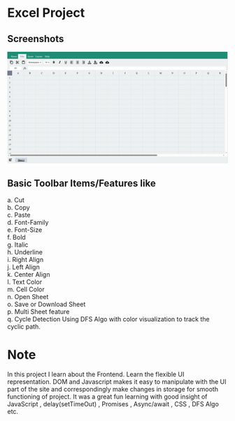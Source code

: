 # Excel Project

## Screenshots
![public/Screenshot_1.jpg](https://github.com/Riyaansh-Mittal/Excel/blob/main/public/Screenshot_1.jpg)

## Basic Toolbar Items/Features like   
  a. Cut  
  b. Copy   
  c. Paste  
  d. Font-Family    
  e. Font-Size    
  f. Bold   
  g. Italic   
  h. Underline    
  i. Right Align  
  j. Left Align   
  k. Center Align   
  l. Text Color   
  m. Cell Color   
  n. Open Sheet   
  o. Save or Download Sheet       
  p. Multi Sheet feature      
  q. Cycle Detection Using DFS Algo with color visualization to track the cyclic path.  

  # Note
In this project I learn about the Frontend. Learn the flexible UI representation. DOM and Javascript makes it easy to manipulate with the UI part of the site and correspondingly make changes in storage for smooth functioning of project. It was a great fun learning with good insight of JavaScript , delay(setTimeOut) , Promises , Async/await , CSS , DFS Algo etc.

